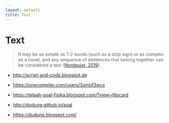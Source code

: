 ```yaml
---
layout: default
title: Text
---
```

<h1>Text</h1>

> It may be as simple as 1-2 words (such as a stop sign) or as complex as a novel, and any sequence of sentences that belong together can be considered a text ([Nordquist, 2019](https://www.thoughtco.com/text-language-studies-1692537)).

+ http://script-and-code.blogspot.de
+ https://onecompiler.com/users/3xmpf3wcs

+ https://telaah-soal-fisika.blogspot.com/?view=flipcard
+ http://dudung.github.io/soal

+ https://dudunq.blogspot.com/
